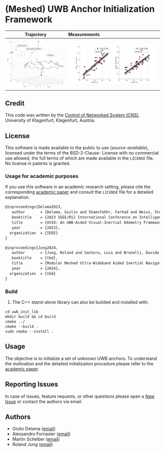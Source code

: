 # (Meshed) UWB Anchor Initialization Framework



| Trajectory | Measurements |
|:----------:|:-------------|
| ![](./examples/cmd/data/Trajectory-Anchor-Pos-Estimates.png) | ![](./examples/cmd/data/DS-TWR-outliers-0.15-noise-d0.1-noise-T0.1-measurements.png) 


## Credit

This code was written by the [Control of Networked System (CNS)](https://www.aau.at/en/smart-systems-technologies/control-of-networked-systems/), 
University of Klagenfurt, Klagenfurt, Austria.

## License

This software is made available to the public to use (_source-available_), licensed under the terms of the BSD-2-Clause-
License with no commercial use allowed, the full terms of which are made available in the `LICENSE` file. No license in
patents is granted.

### Usage for academic purposes

If you use this software in an academic research setting, please cite the
corresponding [academic paper] and consult the `LICENSE` file for a detailed explanation.

```latex
@inproceedings{Delama2023,
   author       = {Delama, Giulio and Shamsfakhr, Farhad and Weiss, Stephan and Fontanelli, Daniele and Fornasier, Alessandro},
   booktitle    = {2023 IEEE/RSJ International Conference on Intelligent Robots and Systems (IROS)},
   title        = {UVIO: An UWB-Aided Visual-Inertial Odometry Framework with Bias-Compensated Anchors Initialization},
   year         = {2023},
  organization  = {IEEE}
}
```

```latex
@inproceedings{Jung2024,
   author       = {Jung, Roland and Santoro, Luca and Brunelli, Davide and Fontanelli, Daniele and Weiss, Stephan},
   booktitle    = {tbd},
   title        = {Modular Meshed Ultra-Wideband Aided Inertial Navigation with Robust Anchor Calibration},
   year         = {2024},
  organization  = {tbd}
}
```

### Build

1. The C++ stand-alone library can also be builded and installed with:
```[bash]
cd uwb_init_lib
mkdir build && cd build
cmake ../
cmake --build .
sudo cmake --install .
```

## Usage

The objective is to initialize a set of unknown UWB anchors. To understand the motivation and the detailed initialization procedure
please refer to the [academic paper].


## Reporting Issues

In case of issues, feature requests, or other questions please open a [New Issue](https://gitlab.aau.at/aau-cns/ros_pkgs/uwb_init_cpp/issues/new?issue) or contact the authors via email.

## Authors

* Giulio Delama ([email](mailto:giulio.delama@aau.at?subject=[UWB%20Init]))
* Alessandro Fornasier ([email](mailto:alessandro.fornasier@ieee.org?subject=[UWB%20Init]))
* Martin Scheiber ([email](mailto:martin.scheiber@ieee.org?subject=[UWB%20Init]))
* Roland Jung ([email](mailto:roland.jung@ieee.org?subject=[UWB%20Init]))

<!-- LINKS: -->
[academic paper]: https://arxiv.org/abs/2308.00513
